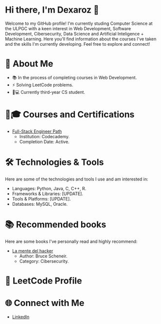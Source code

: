 # Hi there, I'm Dexaroz 👋
Welcome to my GitHub profile! I'm currently studing Computer Science at the ULPGC with a keen interest in Web Development, Software Development, Cibersecurity, Data Science and Artificial Inteligence + Machine Learning. Here you'll find information about the courses I've taken and the skills I'm currently developing. Feel free to explore and connect!

# 🚀 About Me
 * 📚 In the process of completing courses in Web Development.
 * ⚡  Solving  LeetCode problems.
 * 🧑💻 Currently third-year CS student.

# 🧑🎓 Courses and Certifications

 * [Full-Stack Engineer Path](https://www.codecademy.com/career-journey/full-stack-engineer)
    * Institution: Codecademy.
    * Completion Date: Active.


# 🛠️ Technologies & Tools
Here are some of the technologies and tools I use and am interested in:

* Languages: Python, Java, C, C++, R.
* Frameworks & Libraries: [UPDATE].
* Tools & Platforms: [UPDATE].
* Databases: MySQL, Oracle.

# 📚 Recommended books
Here are some books I've personally read and highly recommend:

 * [La mente del hacker](https://www.agapea.com/Bruce-Schneier/La-mente-del-hacker-Como-revertir-la-situacion-cuando-las-elites-rompen-las-reglas-9788441548466-i.htm?utm_source=Adwords&utm_medium=cpc&utm_campaign=ShoppingC&gad_source=1&gclid=Cj0KCQjwq_G1BhCSARIsACc7NxqNu3UdnQXaWpV9qzrwQr07Hx8a35__D7Tbf77E9SM4nK4BDP4SUwwaAh3REALw_wcB)
    * Author: Bruce Scheneir.
    * Category: Cibersecurity.

# 📝 LeetCode Profile

# 🌐 Connect with Me
* [LinkedIn](https://www.linkedin.com/in/eduardo-marrero-gonz%C3%A1lez-515848227/)

